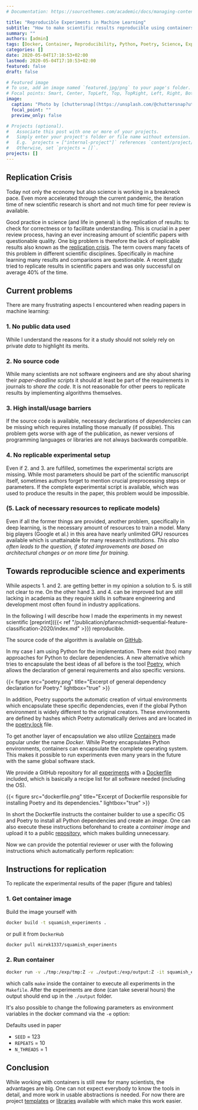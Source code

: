 ```yaml
---
# Documentation: https://sourcethemes.com/academic/docs/managing-content/

title: "Reproducible Experiments in Machine Learning"
subtitle: "How to make scientific results reproducible using containers"
summary: ""
authors: [admin]
tags: [Docker, Container, Reproducibility, Python, Poetry, Science, Experiments]
categories: []
date: 2020-05-04T17:10:53+02:00
lastmod: 2020-05-04T17:10:53+02:00
featured: false
draft: false

# Featured image
# To use, add an image named `featured.jpg/png` to your page's folder.
# Focal points: Smart, Center, TopLeft, Top, TopRight, Left, Right, BottomLeft, Bottom, BottomRight.
image:
  caption: "Photo by [chuttersnap](https://unsplash.com/@chuttersnap?utm_source=unsplash&utm_medium=referral&utm_content=creditCopyText) on [Unsplash](https://unsplash.com/)"
  focal_point: ""
  preview_only: false

# Projects (optional).
#   Associate this post with one or more of your projects.
#   Simply enter your project's folder or file name without extension.
#   E.g. `projects = ["internal-project"]` references `content/project/deep-learning/index.md`.
#   Otherwise, set `projects = []`.
projects: []
---
```

## Replication Crisis
Today not only the economy but also science is working in a breakneck pace.
Even more accelerated through the current pandemic, the iteration time of new scientific research is short and not much time for peer review is available.

Good practice in science (and life in general) is the replication of results: to check for correctness or to facilitate understanding.
This is crucial in a peer review process, having an ever increasing amount of scientific papers with questionable quality.
One big problem is therefore the lack of replicable results also known as the [replication crisis](https://en.wikipedia.org/wiki/Replication_crisis).
The term covers many facets of this problem in different scientific disciplines.
Specifically in machine learning many results and comparisons are questionable.
A recent [study](https://dl.acm.org/doi/10.1145/3298689.3347058) tried to replicate results in scientific papers 
and was only successful on average 40% of the time.

## Current problems
There are many frustrating aspects I encountered when reading papers in machine learning:

### 1. No public data used
While I understand the reasons for it a study should not solely rely on private _data_ to highlight its merits.

### 2. No source code
While many scientists are not software engineers and are shy about sharing their _paper-deadline scripts_ it should at least be part of the requirements in journals to _share the code_.
It is not reasonable for other peers to replicate results by implementing algorithms themselves.

### 3. High install/usage barriers
If the source code is available, necessary declarations of _dependencies_ can be missing which requires installing those manually (if possible).
This problem gets worse with age of the publication, as newer versions of programming languages or libraries are not always backwards compatible.

### 4. No replicable experimental setup
Even if 2. and 3. are fulfilled, sometimes the experimental scripts are missing.
While most parameters should be part of the scientific manuscript itself, sometimes authors forget to mention crucial preprocessing steps or parameters.
If the complete experimental script is available, which was used to produce the results in the paper, this problem would be impossible.

### (5. Lack of necessary resources to replicate models)
Even if all the former things are provided, another problem, specifically in deep learning, is the necessary amount of resources to train a model.
Many big players (Google et al.) in this area have nearly unlimited GPU resources available which is unattainable for many research institutions.
_This also often leads to the question, if stated improvements are based on architectural changes or on more time for training._


## Towards reproducible science and experiments
While aspects 1. and 2. are getting better in my opinion a solution to 5. is still not clear to me.
On the other hand 3. and 4. can be improved but are still lacking in academia as they require skills in software engineering and development
most often found in industry applications.

In the following I will describe how I made the experiments in my newest scientific [preprint]({{< ref "/publication/pfannschmidt-sequential-feature-classification-2020/index.md" >}}) reproducible.

The source code of the algorithm is available on [GitHub](https://github.com/lpfann/squamish).

In my case I am using Python for the implementation.
There exist (too) many approaches for Python to declare dependencies.
A new alternative which tries to encapsulate the best ideas of all before is the tool [Poetry](https://python-poetry.org/), which allows the declaration of general requirements and also specific versions.

{{< figure src="poetry.png" title="Excerpt of general dependency declaration for Poetry." lightbox="true" >}}

In addition, Poetry supports the automatic creation of virtual environments which encapsulate these specific dependencies, even if the global Python environment is widely different to the original creators.
These environments are defined by hashes which Poetry automatically derives and are located in the [poetry.lock](https://github.com/lpfann/squamish_experiments/blob/master/poetry.lock) file.

To get another layer of encapsulation we also utilize [Containers](https://www.opencontainers.org/) made popular under the name _Docker_.
While Poetry encapsulates Python environments, containers can encapsulate the complete operating system.
This makes it possible to run experiments even many years in the future with the same global software stack.

We provide a GitHub repository for all [experiments](https://github.com/lpfann/squamish_experiments) with a [Dockerfile](https://github.com/lpfann/squamish_experiments/blob/master/Dockerfile) included, which is basically a recipe list for all software needed (including the OS).

{{< figure src="dockerfile.png" title="Excerpt of Dockerfile responsible for installing Poetry and its dependencies." lightbox="true" >}}

In short the Dockerfile instructs the container builder to use a specific OS and Poetry to install all Python dependencies and create an _image_.
One can also execute these instructions beforehand to create a _container image_ and upload it to a public [repository](https://hub.docker.com/repository/docker/mirek1337/squamish_experiments), which makes building unnecessary.

Now we can provide the potential reviewer or user with the following instructions which automatically perform replication:

## Instructions for replication
To replicate the experimental results of the paper (figure and tables)
### 1. Get container image
Build the image yourself with
```sh
docker build -t squamish_experiments .
```
or pull it from `DockerHub`
```sh
docker pull mirek1337/squamish_experiments
```
### 2. Run container
```sh
docker run -v ./tmp:/exp/tmp:Z -v ./output:/exp/output:Z -it squamish_experiments make 
```
which calls `make` inside the container to execute all experiments in the `Makefile`.
After the experiments are done (can take several hours) the output should end up in the `./output` folder.

It's also possible to change the following parameters as environment variables in the docker command via the `-e` option:

Defaults used in paper
- `SEED` = 123
- `REPEATS` = 10
- `N_THREADS` = 1

## Conclusion

While working with containers is still new for many scientists, the advantages are big.
One can not expect everybody to know the tools in detail, and more work in usable abstractions is needed.
For now there are project [templates](https://github.com/timtroendle/cookiecutter-reproducible-research) or [libraries](https://github.com/IDSIA/sacred) available with which make this work easier.